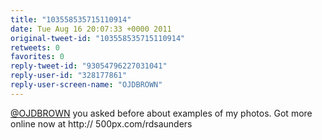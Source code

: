 ```yaml
---
title: "103558535715110914"
date: Tue Aug 16 20:07:33 +0000 2011
original-tweet-id: "103558535715110914"
retweets: 0
favorites: 0
reply-tweet-id: "93054796227031041"
reply-user-id: "328177861"
reply-user-screen-name: "OJDBROWN"
---
```

<a href="https://twitter.com/OJDBROWN">@OJDBROWN</a> you asked before about examples of my photos. Got more online now at http:// 500px.com/rdsaunders
